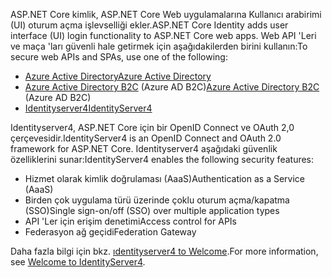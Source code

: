<span data-ttu-id="7ed8a-101">ASP.NET Core kimlik, ASP.NET Core Web uygulamalarına Kullanıcı arabirimi (UI) oturum açma işlevselliği ekler.</span><span class="sxs-lookup"><span data-stu-id="7ed8a-101">ASP.NET Core Identity adds user interface (UI) login functionality to ASP.NET Core web apps.</span></span> <span data-ttu-id="7ed8a-102">Web API 'Leri ve maça 'ları güvenli hale getirmek için aşağıdakilerden birini kullanın:</span><span class="sxs-lookup"><span data-stu-id="7ed8a-102">To secure web APIs and SPAs, use one of the following:</span></span>

* [<span data-ttu-id="7ed8a-103">Azure Active Directory</span><span class="sxs-lookup"><span data-stu-id="7ed8a-103">Azure Active Directory</span></span>](/azure/api-management/api-management-howto-protect-backend-with-aad)
* <span data-ttu-id="7ed8a-104">[Azure Active Directory B2C](/azure/active-directory-b2c/active-directory-b2c-custom-rest-api-netfw) (Azure AD B2C)</span><span class="sxs-lookup"><span data-stu-id="7ed8a-104">[Azure Active Directory B2C](/azure/active-directory-b2c/active-directory-b2c-custom-rest-api-netfw) (Azure AD B2C)</span></span>
* [<span data-ttu-id="7ed8a-105">Identityserver4</span><span class="sxs-lookup"><span data-stu-id="7ed8a-105">IdentityServer4</span></span>](https://identityserver.io)

<span data-ttu-id="7ed8a-106">Identityserver4, ASP.NET Core için bir OpenID Connect ve OAuth 2,0 çerçevesidir.</span><span class="sxs-lookup"><span data-stu-id="7ed8a-106">IdentityServer4 is an OpenID Connect and OAuth 2.0 framework for ASP.NET Core.</span></span> <span data-ttu-id="7ed8a-107">Identityserver4 aşağıdaki güvenlik özelliklerini sunar:</span><span class="sxs-lookup"><span data-stu-id="7ed8a-107">IdentityServer4 enables the following security features:</span></span>

* <span data-ttu-id="7ed8a-108">Hizmet olarak kimlik doğrulaması (AaaS)</span><span class="sxs-lookup"><span data-stu-id="7ed8a-108">Authentication as a Service (AaaS)</span></span>
* <span data-ttu-id="7ed8a-109">Birden çok uygulama türü üzerinde çoklu oturum açma/kapatma (SSO)</span><span class="sxs-lookup"><span data-stu-id="7ed8a-109">Single sign-on/off (SSO) over multiple application types</span></span>
* <span data-ttu-id="7ed8a-110">API 'Ler için erişim denetimi</span><span class="sxs-lookup"><span data-stu-id="7ed8a-110">Access control for APIs</span></span>
* <span data-ttu-id="7ed8a-111">Federasyon ağ geçidi</span><span class="sxs-lookup"><span data-stu-id="7ed8a-111">Federation Gateway</span></span>

<span data-ttu-id="7ed8a-112">Daha fazla bilgi için bkz. [ıdentityserver4 to Welcome](https://docs.identityserver.io/en/latest/index.html).</span><span class="sxs-lookup"><span data-stu-id="7ed8a-112">For more information, see [Welcome to IdentityServer4](https://docs.identityserver.io/en/latest/index.html).</span></span>
